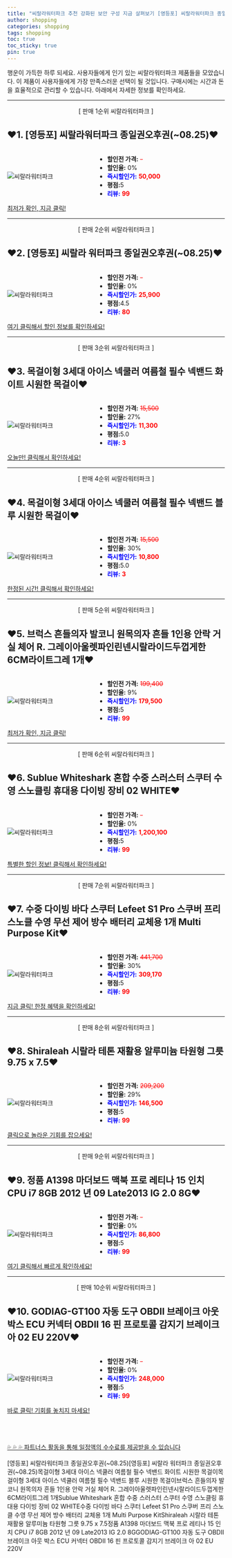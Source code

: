```yaml
---
title: "씨랄라워터파크 추천 강화된 보안 구성 지금 살펴보기 [영등포] 씨랄라워터파크 종일권오후권(~08.25)"
author: shopping
categories: shopping
tags: shopping
toc: true
toc_sticky: true
pin: true
---
```

행운이 가득한 하루 되세요. 사용자들에게 인기 있는 씨랄라워터파크 제품들을 모았습니다. 이 제품이 사용자들에게 가장 만족스러운 선택이 될 것입니다. 구매시에는 시간과 돈을 효율적으로 관리할 수 있습니다. 아래에서 자세한 정보를 확인하세요.

---
<p class="toplist" style="margin: 0 auto; display: block; width: fit-content;">[ 판매 1순위 씨랄라워터파크 ]</p>

<h2><strong>❤️1. [영등포] 씨랄라워터파크 종일권오후권(~08.25)❤️</strong></h2>

<div style="display: flex; align-items: center;">
    <div style="flex: 0.4;">
        <img src="https://thumbnail7.coupangcdn.com/thumbnails/remote/230x230ex/image/travel_reactor/travelSeller/common/A00221268/87009708-f421-44ea-82b6-a3a4bfd9c50c.jpg" alt="씨랄라워터파크" style="max-width: 100%;">
    </div>
    <div style="flex: 0.6; margin-left: 10px;">
        <ul>
            <li><strong>할인전 가격:</strong> <del style="color: red;">-</del></li>
            <li><strong>할인율:</strong> 0%</li>
            <li><span style='color:blue'><strong>즉시할인가:</strong></span> <span style='color:red'><strong>50,000</strong></span></li>
            <li><strong>평점:</strong>5</li>
            <li><span style='color:blue'><strong>리뷰:</strong></span> <span style='color:red'><strong>99</strong></span></li>
        </ul>
    </div>
</div>
<div class="center">
    <a href="https://link.coupang.com/re/AFFTDP?lptag=AF9450613&subid=githubio&pageKey=10000010672397&traceid=V0-153&itemId=None&vendorItemId=None" class="myButton">
        최저가 확인, 지금 클릭!
    </a>
</div>


---
<p class="toplist" style="margin: 0 auto; display: block; width: fit-content;">[ 판매 2순위 씨랄라워터파크 ]</p>

<h2><strong>❤️2. [영등포] 씨랄라 워터파크 종일권오후권(~08.25)❤️</strong></h2>

<div style="display: flex; align-items: center;">
    <div style="flex: 0.4;">
        <img src="https://thumbnail9.coupangcdn.com/thumbnails/remote/230x230ex/image/travel_reactor/travelSeller/common/A00221268/151bba07-81a5-4f68-b9e7-5d9815191ef6.jpg" alt="씨랄라워터파크" style="max-width: 100%;">
    </div>
    <div style="flex: 0.6; margin-left: 10px;">
        <ul>
            <li><strong>할인전 가격:</strong> <del style="color: red;">-</del></li>
            <li><strong>할인율:</strong> 0%</li>
            <li><span style='color:blue'><strong>즉시할인가:</strong></span> <span style='color:red'><strong>25,900</strong></span></li>
            <li><strong>평점:</strong>4.5</li>
            <li><span style='color:blue'><strong>리뷰:</strong></span> <span style='color:red'><strong>80</strong></span></li>
        </ul>
    </div>
</div>
<div class="center">
    <a href="https://link.coupang.com/re/AFFTDP?lptag=AF9450613&subid=githubio&pageKey=10000002873729&traceid=V0-153&itemId=None&vendorItemId=None" class="myButton">
        여기 클릭해서 할인 정보를 확인하세요!
    </a>
</div>


---
<p class="toplist" style="margin: 0 auto; display: block; width: fit-content;">[ 판매 3순위 씨랄라워터파크 ]</p>

<h2><strong>❤️3. 목걸이형 3세대 아이스 넥쿨러 여름철 필수 넥밴드 화이트 시원한 목걸이❤️</strong></h2>

<div style="display: flex; align-items: center;">
    <div style="flex: 0.4;">
        <img src="https://thumbnail10.coupangcdn.com/thumbnails/remote/230x230ex/image/vendor_inventory/490b/efdb9b0868ae45a12fe1caed6ddb548729b5a2e0bb86e4a420792407b81f.png" alt="씨랄라워터파크" style="max-width: 100%;">
    </div>
    <div style="flex: 0.6; margin-left: 10px;">
        <ul>
            <li><strong>할인전 가격:</strong> <del style="color: red;">15,500</del></li>
            <li><strong>할인율:</strong> 27%</li>
            <li><span style='color:blue'><strong>즉시할인가:</strong></span> <span style='color:red'><strong>11,300</strong></span></li>
            <li><strong>평점:</strong>5.0</li>
            <li><span style='color:blue'><strong>리뷰:</strong></span> <span style='color:red'><strong>3</strong></span></li>
        </ul>
    </div>
</div>
<div class="center">
    <a href="https://selin100587001.github.io?lptag=AF9450613&subid=githubio&pageKey=7558806632&traceid=V0-153&itemId=19909262046&vendorItemId=90128759679" class="myButton">
        오늘만! 클릭해서 확인하세요!
    </a>
</div>


---
<p class="toplist" style="margin: 0 auto; display: block; width: fit-content;">[ 판매 4순위 씨랄라워터파크 ]</p>

<h2><strong>❤️4. 목걸이형 3세대 아이스 넥쿨러 여름철 필수 넥밴드 블루 시원한 목걸이❤️</strong></h2>

<div style="display: flex; align-items: center;">
    <div style="flex: 0.4;">
        <img src="https://thumbnail9.coupangcdn.com/thumbnails/remote/230x230ex/image/vendor_inventory/48b7/a59d19796eca827515cb389066e2a2419955c1b4f2c741d1403111eca146.png" alt="씨랄라워터파크" style="max-width: 100%;">
    </div>
    <div style="flex: 0.6; margin-left: 10px;">
        <ul>
            <li><strong>할인전 가격:</strong> <del style="color: red;">15,500</del></li>
            <li><strong>할인율:</strong> 30%</li>
            <li><span style='color:blue'><strong>즉시할인가:</strong></span> <span style='color:red'><strong>10,800</strong></span></li>
            <li><strong>평점:</strong>5.0</li>
            <li><span style='color:blue'><strong>리뷰:</strong></span> <span style='color:red'><strong>3</strong></span></li>
        </ul>
    </div>
</div>
<div class="center">
    <a href="https://selin100587001.github.io?lptag=AF9450613&subid=githubio&pageKey=7558806632&traceid=V0-153&itemId=19909262048&vendorItemId=90128759664" class="myButton">
        한정된 시간! 클릭해서 확인하세요!
    </a>
</div>


---
<p class="toplist" style="margin: 0 auto; display: block; width: fit-content;">[ 판매 5순위 씨랄라워터파크 ]</p>

<h2><strong>❤️5. 브럭스 흔들의자 발코니 원목의자 흔들 1인용 안락 거실 체어 R. 그레이아울렛파인린넨시랄라이드두껍게한6CM라이트그레 1개❤️</strong></h2>

<div style="display: flex; align-items: center;">
    <div style="flex: 0.4;">
        <img src="https://thumbnail9.coupangcdn.com/thumbnails/remote/230x230ex/image/vendor_inventory/fa31/ca41e34973bc80458b5963fb0793dbf867482ce987b777d4f84f2ac34e01.jpg" alt="씨랄라워터파크" style="max-width: 100%;">
    </div>
    <div style="flex: 0.6; margin-left: 10px;">
        <ul>
            <li><strong>할인전 가격:</strong> <del style="color: red;">199,400</del></li>
            <li><strong>할인율:</strong> 9%</li>
            <li><span style='color:blue'><strong>즉시할인가:</strong></span> <span style='color:red'><strong>179,500</strong></span></li>
            <li><strong>평점:</strong>5</li>
            <li><span style='color:blue'><strong>리뷰:</strong></span> <span style='color:red'><strong>99</strong></span></li>
        </ul>
    </div>
</div>
<div class="center">
    <a href="https://selin100587001.github.io?lptag=AF9450613&subid=githubio&pageKey=7987883637&traceid=V0-153&itemId=22191788035&vendorItemId=90752030679" class="myButton">
        최저가 확인, 지금 클릭!
    </a>
</div>


---
<p class="toplist" style="margin: 0 auto; display: block; width: fit-content;">[ 판매 6순위 씨랄라워터파크 ]</p>

<h2><strong>❤️6. Sublue Whiteshark 혼합 수중 스러스터 스쿠터 수영 스노클링 휴대용 다이빙 장비 02 WHITE❤️</strong></h2>

<div style="display: flex; align-items: center;">
    <div style="flex: 0.4;">
        <img src="https://thumbnail9.coupangcdn.com/thumbnails/remote/230x230ex/image/vendor_inventory/c646/007818f2db47b938bb5e6a1085e8ae856ed52640c2da1cf3861811d12760.jpg" alt="씨랄라워터파크" style="max-width: 100%;">
    </div>
    <div style="flex: 0.6; margin-left: 10px;">
        <ul>
            <li><strong>할인전 가격:</strong> <del style="color: red;">-</del></li>
            <li><strong>할인율:</strong> 0%</li>
            <li><span style='color:blue'><strong>즉시할인가:</strong></span> <span style='color:red'><strong>1,200,100</strong></span></li>
            <li><strong>평점:</strong>5</li>
            <li><span style='color:blue'><strong>리뷰:</strong></span> <span style='color:red'><strong>99</strong></span></li>
        </ul>
    </div>
</div>
<div class="center">
    <a href="https://selin100587001.github.io?lptag=AF9450613&subid=githubio&pageKey=7457123884&traceid=V0-153&itemId=19428144239&vendorItemId=89779707723" class="myButton">
        특별한 할인 정보! 클릭해서 확인하세요!
    </a>
</div>


---
<p class="toplist" style="margin: 0 auto; display: block; width: fit-content;">[ 판매 7순위 씨랄라워터파크 ]</p>

<h2><strong>❤️7. 수중 다이빙 바다 스쿠터 Lefeet S1 Pro 스쿠버 프리 스노클 수영 무선 제어 방수 배터리 교체용 1개 Multi Purpose Kit❤️</strong></h2>

<div style="display: flex; align-items: center;">
    <div style="flex: 0.4;">
        <img src="https://thumbnail10.coupangcdn.com/thumbnails/remote/230x230ex/image/vendor_inventory/d000/87bad4e1c6af5d91e35e8fbdc0944f030b271f5ae1208984ae7e4ed066cc.png" alt="씨랄라워터파크" style="max-width: 100%;">
    </div>
    <div style="flex: 0.6; margin-left: 10px;">
        <ul>
            <li><strong>할인전 가격:</strong> <del style="color: red;">441,700</del></li>
            <li><strong>할인율:</strong> 30%</li>
            <li><span style='color:blue'><strong>즉시할인가:</strong></span> <span style='color:red'><strong>309,170</strong></span></li>
            <li><strong>평점:</strong>5</li>
            <li><span style='color:blue'><strong>리뷰:</strong></span> <span style='color:red'><strong>99</strong></span></li>
        </ul>
    </div>
</div>
<div class="center">
    <a href="https://selin100587001.github.io?lptag=AF9450613&subid=githubio&pageKey=7466703537&traceid=V0-153&itemId=19474555463&vendorItemId=88858782460" class="myButton">
        지금 클릭! 한정 혜택을 확인하세요!
    </a>
</div>


---
<p class="toplist" style="margin: 0 auto; display: block; width: fit-content;">[ 판매 8순위 씨랄라워터파크 ]</p>

<h2><strong>❤️8. Shiraleah 시랄라 테톤 재활용 알루미늄 타원형 그릇 9.75 x 7.5❤️</strong></h2>

<div style="display: flex; align-items: center;">
    <div style="flex: 0.4;">
        <img src="https://thumbnail6.coupangcdn.com/thumbnails/remote/230x230ex/image/vendor_inventory/b95a/45892ef211f86b0a1275ab08ddd31e3647efa7a50c357aa8ec810bb76298.jpg" alt="씨랄라워터파크" style="max-width: 100%;">
    </div>
    <div style="flex: 0.6; margin-left: 10px;">
        <ul>
            <li><strong>할인전 가격:</strong> <del style="color: red;">209,200</del></li>
            <li><strong>할인율:</strong> 29%</li>
            <li><span style='color:blue'><strong>즉시할인가:</strong></span> <span style='color:red'><strong>146,500</strong></span></li>
            <li><strong>평점:</strong>5</li>
            <li><span style='color:blue'><strong>리뷰:</strong></span> <span style='color:red'><strong>99</strong></span></li>
        </ul>
    </div>
</div>
<div class="center">
    <a href="https://selin100587001.github.io?lptag=AF9450613&subid=githubio&pageKey=8205469264&traceid=V0-153&itemId=23534311246&vendorItemId=90560574021" class="myButton">
        클릭으로 놀라운 기회를 잡으세요!
    </a>
</div>


---
<p class="toplist" style="margin: 0 auto; display: block; width: fit-content;">[ 판매 9순위 씨랄라워터파크 ]</p>

<h2><strong>❤️9. 정품 A1398 마더보드 맥북 프로 레티나 15 인치 CPU i7 8GB 2012 년 09 Late2013 IG 2.0 8G❤️</strong></h2>

<div style="display: flex; align-items: center;">
    <div style="flex: 0.4;">
        <img src="https://thumbnail10.coupangcdn.com/thumbnails/remote/230x230ex/image/vendor_inventory/0672/460f683ed919f9c267ab2f192bb892780fcd5b19ff2e6cb4c604c2ec6db2.jpg" alt="씨랄라워터파크" style="max-width: 100%;">
    </div>
    <div style="flex: 0.6; margin-left: 10px;">
        <ul>
            <li><strong>할인전 가격:</strong> <del style="color: red;">-</del></li>
            <li><strong>할인율:</strong> 0%</li>
            <li><span style='color:blue'><strong>즉시할인가:</strong></span> <span style='color:red'><strong>86,800</strong></span></li>
            <li><strong>평점:</strong>5</li>
            <li><span style='color:blue'><strong>리뷰:</strong></span> <span style='color:red'><strong>99</strong></span></li>
        </ul>
    </div>
</div>
<div class="center">
    <a href="https://selin100587001.github.io?lptag=AF9450613&subid=githubio&pageKey=7391915914&traceid=V0-153&itemId=19113162976&vendorItemId=88083914274" class="myButton">
        여기 클릭해서 빠르게 확인하세요!
    </a>
</div>


---
<p class="toplist" style="margin: 0 auto; display: block; width: fit-content;">[ 판매 10순위 씨랄라워터파크 ]</p>

<h2><strong>❤️10. GODIAG-GT100 자동 도구 OBDII 브레이크 아웃 박스 ECU 커넥터 OBDII 16 핀 프로토콜 감지기 브레이크 아 02 EU 220V❤️</strong></h2>

<div style="display: flex; align-items: center;">
    <div style="flex: 0.4;">
        <img src="https://thumbnail8.coupangcdn.com/thumbnails/remote/230x230ex/image/vendor_inventory/b5a9/1a6d21dbc27b5f62e83ef9d239fc57976fed40c85b67f691ae96adc344cd.jpg" alt="씨랄라워터파크" style="max-width: 100%;">
    </div>
    <div style="flex: 0.6; margin-left: 10px;">
        <ul>
            <li><strong>할인전 가격:</strong> <del style="color: red;">-</del></li>
            <li><strong>할인율:</strong> 0%</li>
            <li><span style='color:blue'><strong>즉시할인가:</strong></span> <span style='color:red'><strong>248,000</strong></span></li>
            <li><strong>평점:</strong>5</li>
            <li><span style='color:blue'><strong>리뷰:</strong></span> <span style='color:red'><strong>99</strong></span></li>
        </ul>
    </div>
</div>
<div class="center">
    <a href="https://selin100587001.github.io?lptag=AF9450613&subid=githubio&pageKey=7395353307&traceid=V0-153&itemId=19129038221&vendorItemId=86905943134" class="myButton">
        바로 클릭! 기회를 놓치지 마세요!
    </a>
</div>

<br><br><br>[💦 💦 💦 파트너스 활동을 통해 일정액의 수수료를 제공받을 수 있습니다](https://link.coupang.com/a/bcpT2c)<br><br>[영등포] 씨랄라워터파크 종일권오후권(~08.25)[영등포] 씨랄라 워터파크 종일권오후권(~08.25)목걸이형 3세대 아이스 넥쿨러 여름철 필수 넥밴드 화이트 시원한 목걸이목걸이형 3세대 아이스 넥쿨러 여름철 필수 넥밴드 블루 시원한 목걸이브럭스 흔들의자 발코니 원목의자 흔들 1인용 안락 거실 체어 R. 그레이아울렛파인린넨시랄라이드두껍게한6CM라이트그레 1개Sublue Whiteshark 혼합 수중 스러스터 스쿠터 수영 스노클링 휴대용 다이빙 장비 02 WHITE수중 다이빙 바다 스쿠터 Lefeet S1 Pro 스쿠버 프리 스노클 수영 무선 제어 방수 배터리 교체용 1개 Multi Purpose KitShiraleah 시랄라 테톤 재활용 알루미늄 타원형 그릇 9.75 x 7.5정품 A1398 마더보드 맥북 프로 레티나 15 인치 CPU i7 8GB 2012 년 09 Late2013 IG 2.0 8GGODIAG-GT100 자동 도구 OBDII 브레이크 아웃 박스 ECU 커넥터 OBDII 16 핀 프로토콜 감지기 브레이크 아 02 EU 220V
